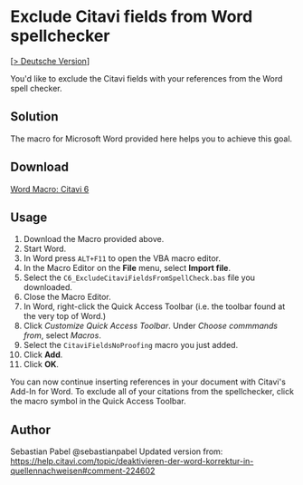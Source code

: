 # Exclude Citavi fields from Word spellchecker

[[> Deutsche Version](readme.de.md)]

You'd like to exclude the Citavi fields with your references from the Word spell checker.

## Solution
The macro for Microsoft Word provided here helps you to achieve this goal.

## Download
[Word Macro: Citavi 6](C6_ExcludeCitaviFieldsFromSpellCheck.bas)

## Usage

1. Download the Macro provided above.
1. Start Word.
1. In Word press `ALT+F11` to open the VBA macro editor.
1. In the Macro Editor on the **File**  menu, select **Import file**.
1. Select the `C6_ExcludeCitaviFieldsFromSpellCheck.bas` file you downloaded.
1. Close the Macro Editor.
1. In Word, right-click the Quick Access Toolbar (i.e. the toolbar found at the very top of Word.)
1. Click *Customize Quick Access Toolbar*. Under *Choose commmands from*, select *Macros*.
1. Select the `CitaviFieldsNoProofing` macro you just added.
1. Click **Add**.
1. Click **OK**.

You can now continue inserting references in your document with Citavi's Add-In for Word. To exclude all of your citations from the spellchecker, click the macro symbol in the Quick Access Toolbar. 


## Author
Sebastian Pabel @sebastianpabel
Updated version from: https://help.citavi.com/topic/deaktivieren-der-word-korrektur-in-quellennachweisen#comment-224602
